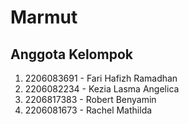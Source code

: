 # Marmut

## Anggota Kelompok
1. 2206083691 - Fari Hafizh Ramadhan
2. 2206082234 - Kezia Lasma Angelica
3. 2206817383 - Robert Benyamin
4. 2206081673 - Rachel Mathilda